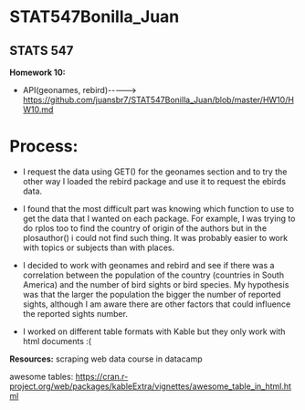
# STAT547Bonilla_Juan

## STATS 547 

**Homework 10:**
* API(geonames, rebird)-----> https://github.com/juansbr7/STAT547Bonilla_Juan/blob/master/HW10/HW10.md

# Process:

* I request the data using  GET() for the geonames section and to try the other way I loaded the rebird package and use it to request the ebirds data.

* I found that the most difficult part was knowing which function to use to get the data that I wanted on each package. For example, I was trying to do rplos too to find the country of origin of the authors but in the plosauthor() i could not find such thing. It was probably easier to work with topics or subjects than with places.

* I decided to work with geonames and rebird and see if there was a correlation between the population of the country (countries in South America) and the number of bird sights or bird species. My hypothesis was that the larger the population the bigger the number of reported sights, although I am aware there are other factors that could influence the reported sights number. 

* I worked on different table formats with Kable but they only work with html documents :(



**Resources:**
scraping web data course in datacamp

awesome tables:
https://cran.r-project.org/web/packages/kableExtra/vignettes/awesome_table_in_html.html
